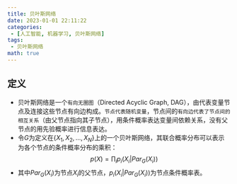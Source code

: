 ```yaml
---
title: 贝叶斯网络
date: 2023-01-01 22:11:22
categories:
 - [人工智能, 机器学习, 贝叶斯网络]
tags: 
 - 贝叶斯网络
math: true
---
```


## 定义
* 贝叶斯网络是一个`有向无圈图`（Directed Acyclic Graph, DAG），由代表变量节点及连接这些节点有向边构成。`节点代表随机变量`，节点间的`有向边代表了节点间的相互关系`（由父节点指向其子节点），用条件概率表达变量间依赖关系，没有父节点的用先验概率进行信息表达。
* 令$G$为定义在$\{X_1, X_2, ..., X_N\}$上的一个贝叶斯网络，其联合概率分布可以表示为各个节点的条件概率分布的乘积：
$$p(X)=\prod_i p_i(X_i | Par_G(X_i))$$
* 其中$Par_G(X_i)$为节点$X_i$的父节点，$p_i(X_i | Par_G(X_i))$为节点条件概率表。
